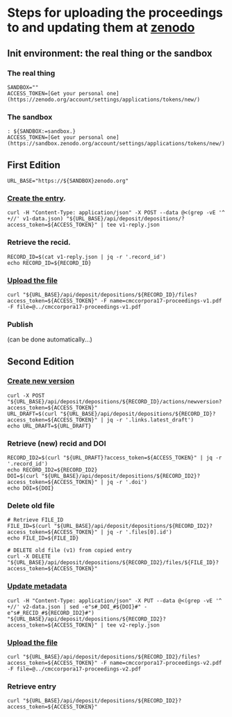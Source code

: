 # Steps for uploading the proceedings to and updating them at [zenodo](https://zenodo.org)

## Init environment: the real thing or the sandbox

### The real thing
```
SANDBOX=""
ACCESS_TOKEN=[Get your personal one](https://zenodo.org/account/settings/applications/tokens/new/)
```

### The sandbox
``` 
: ${SANDBOX:=sandbox.}
ACCESS_TOKEN=[Get your personal one](https://sandbox.zenodo.org/account/settings/applications/tokens/new/)
```


## First Edition
```
URL_BASE="https://${SANDBOX}zenodo.org"
```

### [Create the entry](http://developers.zenodo.org/?shell#create).
```
curl -H "Content-Type: application/json" -X POST --data @<(grep -vE '^ +//' v1-data.json) "${URL_BASE}/api/deposit/depositions/?access_token=${ACCESS_TOKEN}" | tee v1-reply.json
```

### Retrieve the recid.
```
RECORD_ID=$(cat v1-reply.json | jq -r '.record_id')
echo RECORD_ID=${RECORD_ID}
```

### [Upload the file](http://developers.zenodo.org/?shell#create24)
```
curl "${URL_BASE}/api/deposit/depositions/${RECORD_ID}/files?access_token=${ACCESS_TOKEN}" -F name=cmccorpora17-proceedings-v1.pdf -F file=@../cmccorpora17-proceedings-v1.pdf
```

### Publish

(can be done automatically...)


## Second Edition

### [Create new version](http://developers.zenodo.org/?shell#new-version)
```
curl -X POST "${URL_BASE}/api/deposit/depositions/${RECORD_ID}/actions/newversion?access_token=${ACCESS_TOKEN}"
URL_DRAFT=$(curl "${URL_BASE}/api/deposit/depositions/${RECORD_ID}?access_token=${ACCESS_TOKEN}" | jq -r '.links.latest_draft')
echo URL_DRAFT=${URL_DRAFT}
```

### Retrieve (new) recid and DOI
```
RECORD_ID2=$(curl "${URL_DRAFT}?access_token=${ACCESS_TOKEN}" | jq -r '.record_id')
echo RECORD_ID2=${RECORD_ID2}
DOI=$(curl "${URL_BASE}/api/deposit/depositions/${RECORD_ID2}?access_token=${ACCESS_TOKEN}" | jq -r '.doi')
echo DOI=${DOI}
```

### Delete old file
```
# Retrieve FILE_ID
FILE_ID=$(curl "${URL_BASE}/api/deposit/depositions/${RECORD_ID2}?access_token=${ACCESS_TOKEN}" | jq -r '.files[0].id')
echo FILE_ID=${FILE_ID}

# DELETE old file (v1) from copied entry
curl -X DELETE "${URL_BASE}/api/deposit/depositions/${RECORD_ID2}/files/${FILE_ID}?access_token=${ACCESS_TOKEN}"
```

### [Update metadata](http://developers.zenodo.org/?shell#update27)
```
curl -H "Content-Type: application/json" -X PUT --data @<(grep -vE '^ +//' v2-data.json | sed -e"s#_DOI_#${DOI}#" -e"s#_RECID_#${RECORD_ID2}#") "${URL_BASE}/api/deposit/depositions/${RECORD_ID2}?access_token=${ACCESS_TOKEN}" | tee v2-reply.json
```

### [Upload the file](http://developers.zenodo.org/?shell#create24)
```
curl "${URL_BASE}/api/deposit/depositions/${RECORD_ID2}/files?access_token=${ACCESS_TOKEN}" -F name=cmccorpora17-proceedings-v2.pdf -F file=@../cmccorpora17-proceedings-v2.pdf
```

### Retrieve entry
```
curl "${URL_BASE}/api/deposit/depositions/${RECORD_ID2}?access_token=${ACCESS_TOKEN}"
```
